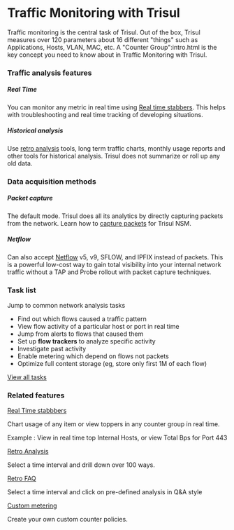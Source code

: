 # Traffic Monitoring with Trisul

Traffic monitoring is the central task of Trisul. Out of the box, Trisul
 measures over 120 parameters about 16 different "things" such as 
Applications, Hosts, VLAN, MAC, etc. A "Counter Group":intro.html is 
the key concept you need to know about in Traffic Monitoring with 
Trisul.

### Traffic analysis features

##### Real Time

You can monitor any metric in real time using [Real time stabbers](/docs/ug/cg/stabber). This helps with troubleshooting and real time tracking of developing situations.

##### Historical analysis

Use [retro analysis](/docs/ug/cg/retro) tools, long term traffic charts, monthly usage reports and other tools 
for historical analysis. Trisul does not summarize or roll up any old 
data.

### Data acquisition methods

##### Packet capture

The default mode. Trisul does all its analytics by directly capturing packets from the network. Learn how to [capture packets](/docs/ug/install/setup-pkt-capture) for Trisul NSM.

##### Netflow

Can also accept [Netflow](/docs/ug/netflow/netflow_setup) v5, v9, SFLOW, and IPFIX instead of packets. This is a powerful 
low-cost way to gain total visibility into your internal network traffic
 without a TAP and Probe rollout with packet capture techniques.

### Task list

Jump to common network analysis tasks

- Find out which flows caused a traffic pattern
- View flow activity of a particular host or port in real time
- Jump from alerts to flows that caused them
- Set up **flow trackers** to analyze specific activity
- Investigate past activity
- Enable metering which depend on flows not packets
- Optimize full content storage (eg, store only first 1M of each flow)

[View all tasks](/docs/ug/cg/tasks)

### Related features

[Real Time stabbbers](/docs/ug/cg/stabber)

Chart usage of any item or view toppers in any counter group in real time.

Example : View in real time top Internal Hosts, or view Total Bps for Port 443

[Retro Analysis](/docs/ug/cg/retro)

Select a time interval and drill down over 100 ways.

[Retro FAQ](/docs/ug/cg/retrofaq)

Select a time interval and click on pre-defined analysis in Q&A style

[Custom metering](/docs/ug/cg/custom)

Create your own custom counter policies.
